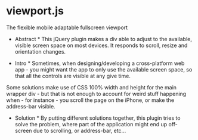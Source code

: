 viewport.js
===========

The flexible mobile adaptable fullscreen viewport

* Abstract *
This jQuery plugin makes a div able to adjust to the available, visible screen space on most devices.
It responds to scroll, resize and orientation changes.

* Intro *
Sometimes, when designing/developing a cross-platform web app - 
you might want the app to only use the available screen space, 
so that all the controls are visible at any give time. 

Some solutions make use of CSS 100% width and height for the main wrapper div - 
but that is not enough to account for weird stuff happening when - for instance - 
you scroll the page on the iPhone, or make the address-bar visible.

* Solution * 
By putting different solutions together, this plugin tries to solve the problem, where part
of the application might end up off-screen due to scrolling, or address-bar, etc...